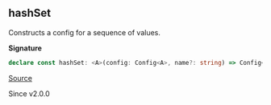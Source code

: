 ## hashSet

Constructs a config for a sequence of values.

**Signature**

```ts
declare const hashSet: <A>(config: Config<A>, name?: string) => Config<HashSet.HashSet<A>>
```

[Source](https://github.com/Effect-TS/effect/tree/main/packages/effect/src/Config.ts#L368)

Since v2.0.0